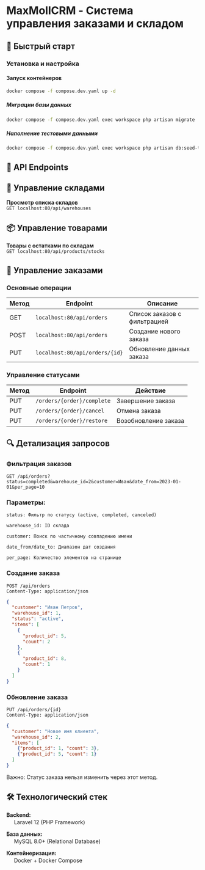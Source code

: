 # MaxMollCRM - Система управления заказами и складом

## 🚀 Быстрый старт

### Установка и настройка


#### Запуск контейнеров
```bash
docker compose -f compose.dev.yaml up -d
```

##### Миграции базы данных
```bash
docker compose -f compose.dev.yaml exec workspace php artisan migrate
````
##### Наполнение тестовыми данными
```bash
docker compose -f compose.dev.yaml exec workspace php artisan db:seed-test --products=10 --warehouses=5
```
## 📡 API Endpoints

## 🏬 Управление складами
**Просмотр списка складов**  
`GET localhost:80/api/warehouses`

## 📦 Управление товарами
**Товары с остатками по складам**  
`GET localhost:80/api/products/stocks`

## 🛒 Управление заказами
### Основные операции
| Метод | Endpoint                  | Описание                     |
|-------|---------------------------|------------------------------|
| GET   | `localhost:80/api/orders` | Список заказов с фильтрацией |
| POST  | `localhost:80/api/orders` | Создание нового заказа       |
| PUT   | `localhost:80/api/orders/{id}` | Обновление данных заказа |

### Управление статусами
| Метод | Endpoint                     | Действие               |
|-------|------------------------------|-------------------------|
| PUT   | `/orders/{order}/complete`   | Завершение заказа      |
| PUT   | `/orders/{order}/cancel`     | Отмена заказа          |
| PUT   | `/orders/{order}/restore`    | Возобновление заказа   |

## 🔍 Детализация запросов

### Фильтрация заказов
```http
GET /api/orders?status=completed&warehouse_id=2&customer=Иван&date_from=2023-01-01&per_page=10
```
### Параметры:
```http request
status: Фильтр по статусу (active, completed, canceled)

warehouse_id: ID склада

customer: Поиск по частичному совпадению имени

date_from/date_to: Диапазон дат создания

per_page: Количество элементов на странице
```
### Создание заказа
```http
POST /api/orders
Content-Type: application/json
```
```json
{
  "customer": "Иван Петров",
  "warehouse_id": 1,
  "status": "active",
  "items": [
    {
      "product_id": 5,
      "count": 2
    },
    {
      "product_id": 8,
      "count": 1
    }
  ]
}
```
### Обновление заказа
```http
PUT /api/orders/{id}
Content-Type: application/json
```
```json
{
  "customer": "Новое имя клиента",
  "warehouse_id": 2,
  "items": [
    {"product_id": 1, "count": 3},
    {"product_id": 5, "count": 1}
  ]
}
```
Важно: Статус заказа нельзя изменить через этот метод.

## 🛠 Технологический стек

**Backend:**  
<img src="https://laravel.com/img/logomark.min.svg" width="16" height="16"> Laravel 12 (PHP Framework)

**База данных:**  
<img src="https://www.mysql.com/common/logos/logo-mysql-170x115.png" width="16" height="16"> MySQL 8.0+ (Relational Database)

**Контейнеризация:**  
<img src="https://www.docker.com/wp-content/uploads/2022/03/vertical-logo-monochromatic.png" width="16" height="16"> Docker + Docker Compose




